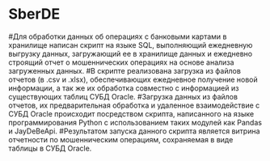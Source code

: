 # SberDE

#Для обработки данных об операциях с банковыми картами в хранилище написан скрипт на языке SQL, выполняющий ежедневную выгрузку данных, загружающий ее в хранилище данных и ежедневно строящий отчет о мошеннических операциях на основе анализа загруженных данных.
#В скрипте реализована загрузка из файлов отчетов (в .csv и .xlsx), обеспечивающих ежедневное получение новой информации, а так же их обработка совместно с информацией из существующих таблиц СУБД Oracle.
#Загрузка данных из файлов отчетов, их предварительная обработка и удаленное взаимодействие с СУБД Oracle происходит посредством скрипта, написанного на  языке программирования Python с использованием таких модулей как Pandas и JayDeBeApi.
#Результатом запуска данного скрипта является витрина отчетности по мошенническим операциям, сохраняемая в виде таблицы в СУБД Oracle. 
